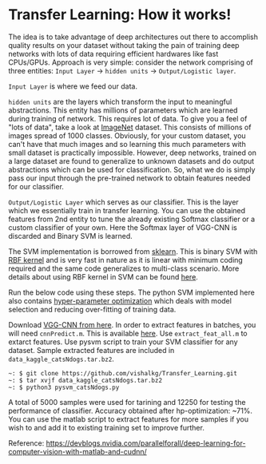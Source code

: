 # Transfer Learning: How it works!
The idea is to take advantage of deep architectures out there to accomplish quality results on your dataset without taking the pain of training deep networks with lots of data requiring efficient hardwares like fast CPUs/GPUs. Approach is very simple: consider the network comprising of three entities: `Input Layer` -> `hidden units` -> `Output/Logistic layer`. 

`Input Layer` is where we feed our data.

`hidden units` are the layers which transform the input to meaningful abstractions. This entity has millions of parameters which are learned during training of network. This requires lot of data. To give you a feel of "lots of data", take a look at [ImageNet](http://www.image-net.org) dataset. This consists of millions of images spread of 1000 classes. Obviously, for your custom dataset, you can't have that much images and so learning this much parameters with small dataset is practically impossible. However, deep networks, trained on a large dataset are found to generalize to unknown datasets and do output abstractions which can be used for classification. So, what we do is simply pass our input through the pre-trained network to obtain features needed for our classifier.

`Output/Logistic Layer` which serves as our classifier. This is the layer which we essentially train in transfer learning. You can use the obtained features from 2nd entity to tune the already existing Softmax classifier or a custom classifier of your own. Here the Softmax layer of VGG-CNN is discarded and Binary SVM is learned. 

The SVM implementation is borrowed from [sklearn](http://scikit-learn.org/stable/modules/generated/sklearn.svm.SVC.html). This is binary SVM with [RBF kernel](https://en.wikipedia.org/wiki/Radial_basis_function_kernel) and is very fast in nature as it is linear with minimum coding required and the same code generalizes to multi-class scenario. More details about using RBF kernel in SVM can be found [here](http://scikit-learn.org/stable/auto_examples/svm/plot_rbf_parameters.html).

Run the below code using these steps. The python SVM implemented here also contains [hyper-parameter optimization](https://en.wikipedia.org/wiki/Hyperparameter_optimization) which deals with model selection and reducing over-fitting of training data.

Download [VGG-CNN from here](http://www.vlfeat.org/matconvnet/pretrained/). In order to extract features in batches, you will need `cnnPredict.m`. This is available [here](https://github.com/parallel-forall/code-samples/blob/master/MATLAB_deeplearning/cnnPredict.m). Use `extract_feat_all.m` to extarct features. Use pysvm script to train your SVM classifier for any dataset. Sample extracted features are included in `data_kaggle_catsNdogs.tar.bz2`.

```
~: $ git clone https://github.com/vishalkg/Transfer_Learning.git
~: $ tar xvjf data_kaggle_catsNdogs.tar.bz2
~: $ python3 pysvm_catsNdogs.py
```

A total of 5000 samples were used for tarining and 12250 for testing the performance of classifier. Accuracy obtained after hp-optimization: ~71%. You can use the matlab script to extract features for more samples if you wish to and add it to existing training set to improve further.

Reference: https://devblogs.nvidia.com/parallelforall/deep-learning-for-computer-vision-with-matlab-and-cudnn/
